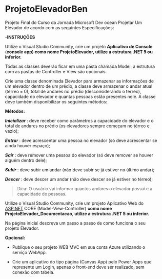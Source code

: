 # ProjetoElevadorBen
Projeto Final do Curso da Jornada Microsoft Dev ocean
Projetar Um Elevador de acordo com as seguintes Especificações:

-**INSTRUÇÕES**

Utilize o Visual Studio Community, crie um projeto **Aplicativo de Console** (**console app) como nome ProjetoElevador, utilize a estrutura .NET 5 ou inferior.**

Todas as classes deverão ficar em uma pasta chamada Model, a estrutura com as pastas de Controller e View são opcionais.

Crie uma classe denominada Elevador para armazenar as informações de um elevador
dentro de um prédio, a classe deve armazenar o andar atual (térreo = 0), total de andares
no prédio (desconsiderando o térreo), capacidade do elevador e quantas pessoas estão
presentes nele. A classe deve também disponibilizar os seguintes métodos:

**Métodos:**

***Inicializar*** : deve receber como parâmetros a capacidade do elevador e o total de
andares no prédio (os elevadores sempre começam no térreo e vazio);

***Entrar*** : deve acrescentar uma pessoa no elevador (só deve acrescentar se ainda houver
espaço);

***Sair*** : deve remover uma pessoa do elevador (só deve remover se houver alguém
dentro dele);

***Subir*** : deve subir um andar (não deve subir se já estiver no último andar);

***Descer*** : deve descer um andar (não deve descer se já estiver no térreo);

> Dica: O usuário vai informar quantos andares o elevador possui e a capacidade de pessoas.
> 

Utilize o Visual Studio Community, crie um projeto  Aplicativo Web do [ASP.NET](http://ASP.NET) CORE (Model-View-Controller) **como nome ProjetoElevador_Documentacao, utilize a estrutura .NET 5 ou inferior.**

Na página inicial descreva um passo a passo de como funciona o seu projeto Elevador.

**Opcional:**

 - Publique o seu projeto WEB MVC em sua conta Azure utilizando o serviço WebApp.

 - Crie um aplicativo do tipo página (Canvas App) pelo Power Apps que represente um Login, apenas o front-end deve ser realizado, sem conexão com tabela.
